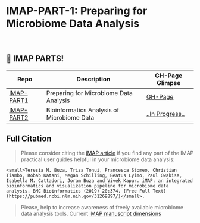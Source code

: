# IMAP-PART-1: Preparing for Microbiome Data Analysis

<br> 



## :tada: IMAP PARTS!

|Repo| Description| GH-Page Glimpse|
|-------------------------|---------------------------------------------------|-----------------|
| [IMAP-PART1](https://github.com/tmbuza/imap-requirements/) | Preparing for Microbiome Data Analysis | [GH-Page](https://tmbuza.github.io/imap-requirements/) |
| [IMAP-PART2](https://github.com/tmbuza/imap-bioinformatics/) | Bioinformatics Analysis of Microbiome Data | [..In Progress..](https://tmbuza.github.io/imap-bioinformatics/) |



## Full Citation
> Please consider citing the [iMAP article](https://rdcu.be/b5iVj) if you find any part of the IMAP practical user guides helpful in your microbiome data analysis:

    <small>Teresia M. Buza, Triza Tonui, Francesca Stomeo, Christian Tiambo, Robab Katani, Megan Schilling, Beatus Lyimo, Paul Gwakisa, Isabella M. Cattadori, Joram Buza and Vivek Kapur. iMAP: an integrated bioinformatics and visualization pipeline for microbiome data analysis. BMC Bioinformatics (2019) 20:374. [Free Full Text](https://pubmed.ncbi.nlm.nih.gov/31269897/)</small>.

> Please, help to increase awareness of freely available microbiome data analysis tools.
Current [iMAP manuscript dimensions](https://badge.dimensions.ai/details/id/pub.1117740326)